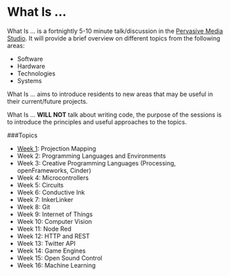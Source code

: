 What Is ...
===

What Is ... is a fortnightly 5-10 minute talk/discussion in the [Pervasive Media Studio](http://www.watershed.co.uk/studio/). It will provide a brief overview on different topics from the following areas: 

* Software
* Hardware
* Technologies
* Systems

What Is ... aims to introduce residents to new areas that may be useful in their current/future projects.

What Is ... **WILL NOT** talk about writing code, the purpose of the sessions is to introduce the principles and useful approaches to the topics.

###Topics

* [Week 1](./topics/projectionmapping.md): Projection Mapping
* Week 2: Programming Languages and Environments
* Week 3: Creative Programming Languages (Processing, openFrameworks, Cinder)
* Week 4: Microcontrollers
* Week 5: Circuits
* Week 6: Conductive Ink
* Week 7: InkerLinker
* Week 8: Git
* Week 9: Internet of Things
* Week 10: Computer Vision
* Week 11: Node Red
* Week 12: HTTP and REST
* Week 13: Twitter API
* Week 14: Game Engines
* Week 15: Open Sound Control
* Week 16: Machine Learning

